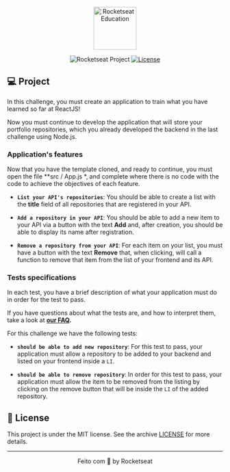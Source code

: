 <p align="center">
  <img alt="Rocketseat Education" src="https://avatars.githubusercontent.com/u/69590972?s=200&v=4" width="100px" />
</p>

<p align="center">
  <img src="https://img.shields.io/static/v1?label=Rocketseat&message=Education&color=8257e5&labelColor=202024" alt="Rocketseat Project" />
  <a href="LICENSE"><img  src="https://img.shields.io/static/v1?label=License&message=MIT&color=8257e5&labelColor=202024" alt="License"></a>
</p>


## 💻 Project

In this challenge, you must create an application to train what you have learned so far at ReactJS!

Now you must continue to develop the application that will store your portfolio repositories, which you already developed the backend in the last challenge using Node.js.


### Application's features

Now that you have the template cloned, and ready to continue, you must open the file **src / App.js *, and complete where there is no code with the code to achieve the objectives of each feature.

- **`List your API's repositories`**: You should be able to create a list with the **title** field of all repositories that are registered in your API.

- **`Add a repository in your API`**: You should be able to add a new item to your API via a button with the text **Add** and, after creation, you should be able to display its name after registration.

- **`Remove a repository from your API`**: For each item on your list, you must have a button with the text **Remove** that, when clicking, will call a function to remove that item from the list of your frontend and its API.


### Tests specifications

In each test, you have a brief description of what your application must do in order for the test to pass.

If you have questions about what the tests are, and how to interpret them, take a look at **[our FAQ](https://github.com/Rocketseat/bootcamp-gostack-desafios/tree/master/faq-desafios).**

For this challenge we have the following tests:

- **`should be able to add new repository`**: For this test to pass, your application must allow a repository to be added to your backend and listed on your frontend inside a `LI`.

- **`should be able to remove repository`**: In order for this test to pass, your application must allow the item to be removed from the listing by clicking on the remove button that will be inside the `LI` of the added repository.


## :memo: License

This project is under the MIT license. See the archive [LICENSE](../LICENSE) for more details.

---

<p align="center">
  Feito com 💜 by Rocketseat
</p>